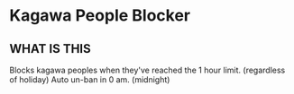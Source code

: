 # Kagawa People Blocker

## WHAT IS THIS
Blocks kagawa peoples when they've reached the 1 hour limit. (regardless of holiday)
Auto un-ban in 0 am. (midnight)
